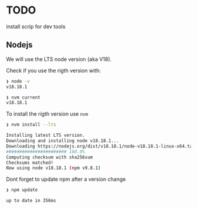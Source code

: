 # TODO
install scrip for dev tools

## Nodejs

We will use the LTS node version (aka V18).

Check if you use the rigth version with:
```sh
❯ node -v    
v18.18.1
```
```sh
❯ nvm current
v18.18.1
```

To install the rigth version use `nvm`

```sh
❯ nvm install --lts

Installing latest LTS version.
Downloading and installing node v18.18.1...
Downloading https://nodejs.org/dist/v18.18.1/node-v18.18.1-linux-x64.tar.xz...
####################### 100.0%
Computing checksum with sha256sum
Checksums matched!
Now using node v18.18.1 (npm v9.8.1)
```

Dont forget to update npm after a version change

```sh
❯ npm update

up to date in 356ms
```